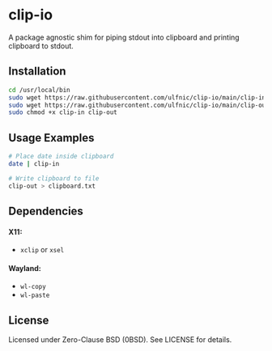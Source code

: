 # clip-io

A package agnostic shim for piping stdout into clipboard and printing clipboard to stdout.

## Installation
```bash
cd /usr/local/bin
sudo wget https://raw.githubusercontent.com/ulfnic/clip-io/main/clip-in
sudo wget https://raw.githubusercontent.com/ulfnic/clip-io/main/clip-out
sudo chmod +x clip-in clip-out
```

## Usage Examples
```bash
# Place date inside clipboard
date | clip-in

# Write clipboard to file
clip-out > clipboard.txt
```

## Dependencies

#### X11:
- `xclip` or `xsel`

#### Wayland:
- `wl-copy`
- `wl-paste`

## License
Licensed under Zero-Clause BSD (0BSD). See LICENSE for details.
